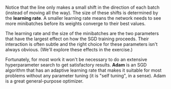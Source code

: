 Notice that the line only makes a small shift in the direction of each batch (instead of moving all the way). The size of these shifts is determined by the **learning rate**. A smaller learning rate means the network needs to see more minibatches before its weights converge to their best values.

The learning rate and the size of the minibatches are the two parameters that have the largest effect on how the SGD training proceeds. Their interaction is often subtle and the right choice for these parameters isn't always obvious. (We'll explore these effects in the exercise.)

Fortunately, for most work it won't be necessary to do an extensive hyperparameter search to get satisfactory results. **Adam** is an SGD algorithm that has an adaptive learning rate that makes it suitable for most problems without any parameter tuning (it is "self tuning", in a sense). Adam is a great general-purpose optimizer.